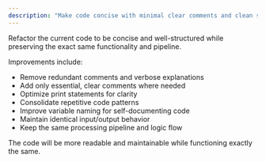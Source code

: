 ```yaml
---
description: "Make code concise with minimal clear comments and clean structure without changing pipeline"
---
```


Refactor the current code to be concise and well-structured while preserving the exact same functionality and pipeline. 

Improvements include:
- Remove redundant comments and verbose explanations
- Add only essential, clear comments where needed
- Optimize print statements for clarity
- Consolidate repetitive code patterns
- Improve variable naming for self-documenting code
- Maintain identical input/output behavior
- Keep the same processing pipeline and logic flow

The code will be more readable and maintainable while functioning exactly the same.